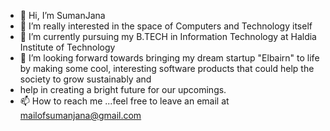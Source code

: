 - 👋 Hi, I’m SumanJana
- 👀 I’m really interested in the space of Computers and Technology itself
- 🌱 I’m currently pursuing my B.TECH in Information Technology at Haldia Institute of Technology
- 💞️ I’m looking forward towards bringing my dream startup "Elbairn" to life by making some cool, interesting software products that could help the society to grow sustainably and
- help in creating a bright future for our upcomings. 
- 📫 How to reach me ...feel free to leave an email at mailofsumanjana@gmail.com

<!---
SumanJana-Github/SumanJana-Github is a ✨ special ✨ repository because its `README.md` (this file) appears on your GitHub profile.
You can click the Preview link to take a look at your changes.
--->
